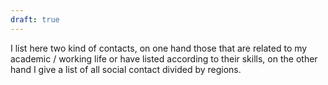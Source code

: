 ```yaml
---
draft: true
---
```



I list here two kind of contacts, on one hand those that are related to my academic / working life or have listed according to their skills, on the other hand I give a list of all social contact divided by regions.
